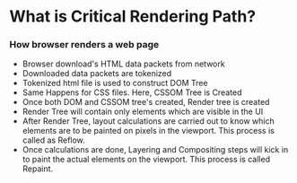 # What is Critical Rendering Path?

### How browser renders a web page

- Browser download's HTML data packets from network
- Downloaded data packets are tokenized
- Tokenized html file is used to construct DOM Tree
- Same Happens for CSS files. Here, CSSOM Tree is Created
- Once both DOM and CSSOM tree's created, Render tree is created
- Render Tree will contain only elements which are visible in the UI
- After Render Tree, layout calculations are carried out to know which elements are to be painted on pixels in the viewport. This process is called as Reflow.
- Once calculations are done, Layering and Compositing steps will kick in to paint the actual elements on the viewport. This process is called Repaint.
